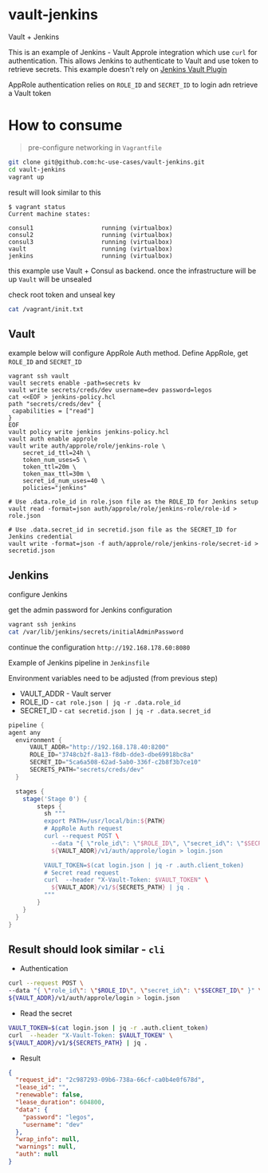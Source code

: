 # vault-jenkins
Vault + Jenkins

This is an example of Jenkins - Vault Approle integration which use `curl` for authentication. This allows Jenkins to authenticate to Vault and use token to retrieve secrets. This example doesn't rely on [Jenkins Vault Plugin](https://plugins.jenkins.io/hashicorp-vault-plugin/)

AppRole authentication relies on `ROLE_ID` and `SECRET_ID` to login adn retrieve a Vault token

# How to consume

> pre-configure networking in `Vagrantfile`

```bash
git clone git@github.com:hc-use-cases/vault-jenkins.git
cd vault-jenkins
vagrant up
```

result will look similar to this

```vagrant
$ vagrant status
Current machine states:

consul1                   running (virtualbox)
consul2                   running (virtualbox)
consul3                   running (virtualbox)
vault                     running (virtualbox)
jenkins                   running (virtualbox)
```

this example use Vault + Consul as backend. once the infrastructure will be up `Vault` will be unsealed

check root token and unseal key 

```bash
cat /vagrant/init.txt
```

## Vault

example below will configure AppRole Auth method. Define AppRole, get `ROLE_ID` and `SECRET_ID`

```
vagrant ssh vault
vault secrets enable -path=secrets kv
vault write secrets/creds/dev username=dev password=legos
cat <<EOF > jenkins-policy.hcl
path "secrets/creds/dev" {
 capabilities = ["read"]
}
EOF
vault policy write jenkins jenkins-policy.hcl
vault auth enable approle
vault write auth/approle/role/jenkins-role \
    secret_id_ttl=24h \
    token_num_uses=5 \
    token_ttl=20m \
    token_max_ttl=30m \
    secret_id_num_uses=40 \
    policies="jenkins"

# Use .data.role_id in role.json file as the ROLE_ID for Jenkins setup
vault read -format=json auth/approle/role/jenkins-role/role-id > role.json

# Use .data.secret_id in secretid.json file as the SECRET_ID for Jenkins credential
vault write -format=json -f auth/approle/role/jenkins-role/secret-id > secretid.json
```

## Jenkins
configure Jenkins 

get the admin password for Jenkins configuration

```bash
vagrant ssh jenkins
cat /var/lib/jenkins/secrets/initialAdminPassword
```

continue the configuration `http://192.168.178.60:8080`

Example of Jenkins pipeline in `Jenkinsfile`

Environment variables need to be adjusted (from previous step)

- VAULT_ADDR - Vault server
- ROLE_ID - `cat role.json | jq -r .data.role_id`
- SECRET_ID - `cat secretid.json | jq -r .data.secret_id`

```groovy
pipeline {
agent any
  environment {
      VAULT_ADDR="http://192.168.178.40:8200"
      ROLE_ID="3748cb2f-8a13-f8db-dde3-dbe69918bc8a"
      SECRET_ID="5ca6a508-62ad-5ab0-336f-c2b8f3b7ce10"
      SECRETS_PATH="secrets/creds/dev"
  }

  stages {     
    stage('Stage 0') {
        steps {
          sh """
          export PATH=/usr/local/bin:${PATH}
          # AppRole Auth request
          curl --request POST \
            --data "{ \"role_id\": \"$ROLE_ID\", \"secret_id\": \"$SECRET_ID\" }" \
            ${VAULT_ADDR}/v1/auth/approle/login > login.json

          VAULT_TOKEN=$(cat login.json | jq -r .auth.client_token)
          # Secret read request
          curl  --header "X-Vault-Token: $VAULT_TOKEN" \
            ${VAULT_ADDR}/v1/${SECRETS_PATH} | jq .
          """
        }
    }
  }
}
```

## Result should look similar - `cli`

- Authentication 

```bash
curl --request POST \
--data "{ \"role_id\": \"$ROLE_ID\", \"secret_id\": \"$SECRET_ID\" }" \
${VAULT_ADDR}/v1/auth/approle/login > login.json
```

- Read the secret

```bash
VAULT_TOKEN=$(cat login.json | jq -r .auth.client_token)
curl  --header "X-Vault-Token: $VAULT_TOKEN" \
${VAULT_ADDR}/v1/${SECRETS_PATH} | jq .
```

- Result

```json
{
  "request_id": "2c987293-09b6-738a-66cf-ca0b4e0f678d",
  "lease_id": "",
  "renewable": false,
  "lease_duration": 604800,
  "data": {
    "password": "legos",
    "username": "dev"
  },
  "wrap_info": null,
  "warnings": null,
  "auth": null
}
```

